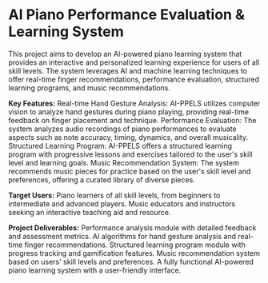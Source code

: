 # AI Piano Performance Evaluation & Learning System
This project aims to develop an AI-powered piano learning system that provides an interactive and personalized learning experience for users of all skill levels. The system leverages AI and machine learning techniques to offer real-time finger recommendations, performance evaluation, structured learning programs, and music recommendations.

**Key Features:**
Real-time Hand Gesture Analysis: AI-PPELS utilizes computer vision to analyze hand gestures during piano playing, providing real-time feedback on finger placement and technique.
Performance Evaluation: The system analyzes audio recordings of piano performances to evaluate aspects such as note accuracy, timing, dynamics, and overall musicality.
Structured Learning Program: AI-PPELS offers a structured learning program with progressive lessons and exercises tailored to the user's skill level and learning goals.
Music Recommendation System: The system recommends music pieces for practice based on the user's skill level and preferences, offering a curated library of diverse pieces.

**Target Users:**
Piano learners of all skill levels, from beginners to intermediate and advanced players.
Music educators and instructors seeking an interactive teaching aid and resource.

**Project Deliverables:**
Performance analysis module with detailed feedback and assessment metrics.
AI algorithms for hand gesture analysis and real-time finger recommendations.
Structured learning program module with progress tracking and gamification features.
Music recommendation system based on users' skill levels and preferences.
A fully functional AI-powered piano learning system with a user-friendly interface.
